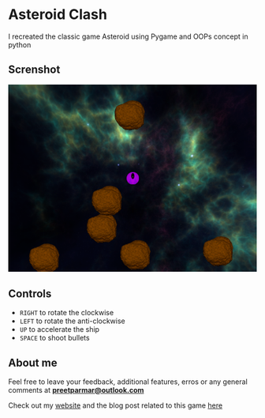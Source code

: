 # Asteroid Clash

<!-- <img src="assets/screenshot/screenshot.png" width="40" height="35"/> -->

I recreated the classic game Asteroid using Pygame and OOPs concept in python

## Screnshot

<img src="assets/screenshot/screenshot.png"/>

## Controls

- `RIGHT` to rotate the clockwise
- `LEFT` to rotate the anti-clockwise
- `UP` to accelerate the ship
- `SPACE` to shoot bullets

## About me

Feel free to leave your feedback, additional features, erros or any general comments at **preetparmar@outlook.com**

Check out my [website](https://preetparmar.com/) and the blog post related to this game [here]()
